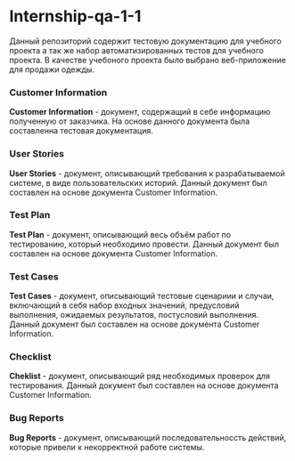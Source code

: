 # Internship-qa-1-1
Данный репозиторий содержит тестовую документацию для учебного проекта а так же набор автоматизированных тестов для учебного проекта.
В качестве учебоного проекта было выбрано веб-приложение для продажи одежды.
### Customer Information
**Customer Information** - документ, содержащий в себе информацию полученную от заказчика. На основе данного документа была составленна тестовая документация.
### User Stories
**User Stories** - документ, описывающий требования к разрабатываемой системе, в виде пользовательских историй. Данный документ был составлен на основе документа Customer Information.
### Test Plan
**Test Plan** -  документ, описывающий весь объём работ по тестированию, который необходимо провести. Данный документ был составлен на основе документа Customer Information.
### Test Cases
**Test Cases** - документ, описывающий тестовые сценариии и случаи, включающий в себя набор входных значений, предусловий выполнения, ожидаемых результатов, постусловий выполнения. Данный документ был составлен на основе документа Customer Information.
### Checklist
**Cheklist** - документ, описывающий ряд необходимых проверок для тестирования. Данный документ был составлен на основе документа Customer Information.
### Bug Reports
**Bug Reports** - документ, описывающий последовательноссть действий, которые привели к некорректной работе системы. 
